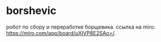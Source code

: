 # borshevic
робот по сбору и переработке борщевика.
ссылка на miro: https://miro.com/app/board/uXjVP8E2SAo=/.
